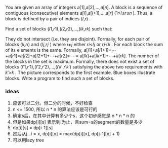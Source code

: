You are given an array of integers 𝑎[1],𝑎[2],…,𝑎[𝑛].
 A block is a sequence of contiguous (consecutive) elements 𝑎[𝑙],𝑎[𝑙+1],…,𝑎[𝑟]
 (1≤𝑙≤𝑟≤𝑛
). Thus, a block is defined by a pair of indices (𝑙,𝑟)
.

Find a set of blocks (𝑙1,𝑟1),(𝑙2,𝑟2),…,(𝑙𝑘,𝑟𝑘)
 such that:

They do not intersect (i.e. they are disjoint). Formally, for each pair of blocks (𝑙𝑖,𝑟𝑖)
 and (𝑙𝑗,𝑟𝑗
) where 𝑖≠𝑗
 either 𝑟𝑖<𝑙𝑗
 or 𝑟𝑗<𝑙𝑖
.
For each block the sum of its elements is the same. Formally,
𝑎[𝑙1]+𝑎[𝑙1+1]+⋯+𝑎[𝑟1]=𝑎[𝑙2]+𝑎[𝑙2+1]+⋯+𝑎[𝑟2]=
⋯=
𝑎[𝑙𝑘]+𝑎[𝑙𝑘+1]+⋯+𝑎[𝑟𝑘].
The number of the blocks in the set is maximum. Formally, there does not exist a set of blocks (𝑙′1,𝑟′1),(𝑙′2,𝑟′2),…,(𝑙′𝑘′,𝑟′𝑘′)
 satisfying the above two requirements with 𝑘′>𝑘
.
The picture corresponds to the first example. Blue boxes illustrate blocks.
Write a program to find such a set of blocks.

### ideas
1. 应该可以二分。但二分的时候，不好检查
2. n <= 1500, 所以 n * n 的算法应该是可行的
3. 确定s后，在其中计算有多少个s，这个初步感觉是 n * n * n 的
4. 但是如果dp[i][s] 表示到i为止，且sum=s的segment的数量是多少
5. dp[i][s] = dp[i-1][s]
6. 然后从j...i = x, dp[i][x] = max(dp[i][x], dp[j-1][x] + 1)
7. 可以用lazy tree